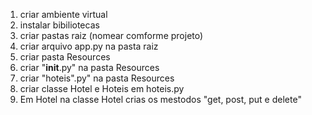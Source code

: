 
1. criar ambiente virtual
2. instalar bibiliotecas
3. criar pastas raiz (nomear comforme projeto)
4. criar arquivo app.py na pasta raiz
5. criar pasta Resources
6. criar "__init__.py" na pasta Resources
7. criar "hoteis".py" na pasta Resources
8. criar classe Hotel e Hoteis em hoteis.py
9. Em Hotel na classe Hotel crias os mestodos "get, post, put e delete"
